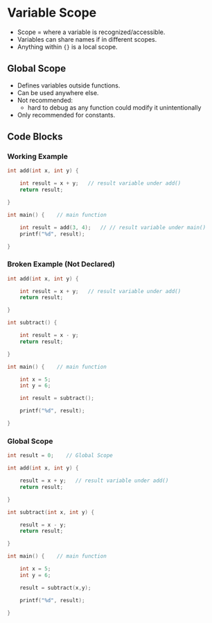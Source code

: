 # Variable Scope

- Scope = where a variable is recognized/accessible.
- Variables can share names if in different scopes.
- Anything within `{}` is a local scope.
## Global Scope

- Defines variables outside functions.
- Can be used anywhere else.
- Not recommended:
	- hard to debug as any function could modify it unintentionally
- Only recommended for constants.
## Code Blocks

### Working Example

```c
int add(int x, int y) {

    int result = x + y;   // result variable under add()
    return result;

}

int main() {    // main function

    int result = add(3, 4);   // // result variable under main()
    printf("%d", result);

}
```
### Broken Example (Not Declared)

```c
int add(int x, int y) {

    int result = x + y;   // result variable under add()
    return result;

}

int subtract() {

    int result = x - y;
    return result;

}

int main() {    // main function

    int x = 5;
    int y = 6;

    int result = subtract();

    printf("%d", result);

}
```
### Global Scope

```c
int result = 0;    // Global Scope

int add(int x, int y) {

    result = x + y;   // result variable under add()
    return result;

}

int subtract(int x, int y) {

    result = x - y;
    return result;

}

int main() {    // main function

    int x = 5;
    int y = 6;

    result = subtract(x,y);

    printf("%d", result);

}
```